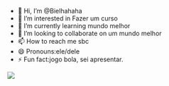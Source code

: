 - 👋 Hi, I’m @Bielhahaha
- 👀 I’m interested in Fazer um curso
- 🌱 I’m currently learning mundo melhor
- 💞️ I’m looking to collaborate on um mundo melhor
- 📫 How to reach me sbc
- 😄 Pronouns:ele/dele
- ⚡ Fun fact:jogo bola, sei apresentar.

<!---
Bielhahaha/Bielhahaha is a ✨ special ✨ repository because its `README.md` (this file) appears on your GitHub profile.
You can click the Preview link to take a look at your changes.
--->
![](https://tenor.com/pt-BR/view/comemorando-palmeiras-palmeirense-ganhamos-vit%C3%B3ria-gif-1484876202432838773)
